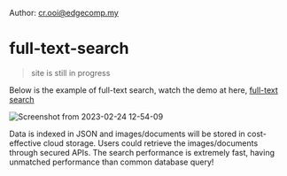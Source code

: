 Author: cr.ooi@edgecomp.my

# full-text-search

> site is still in progress

Below is the example of full-text search, watch the demo at here, [full-text search](https://drive.google.com/file/d/1e3fQUoQnmoSvkXnmM73XGpnOC0YKz4YL/view?usp=sharing)

![Screenshot from 2023-02-24 12-54-09](https://user-images.githubusercontent.com/107167692/221095305-5e5f0dcb-2032-47cc-a10d-61ad19820af1.png)

Data is indexed in JSON and images/documents will be stored in cost-effective cloud storage. Users could retrieve the images/documents through secured APIs. The search performance is extremely fast, having unmatched performance than common database query! 
